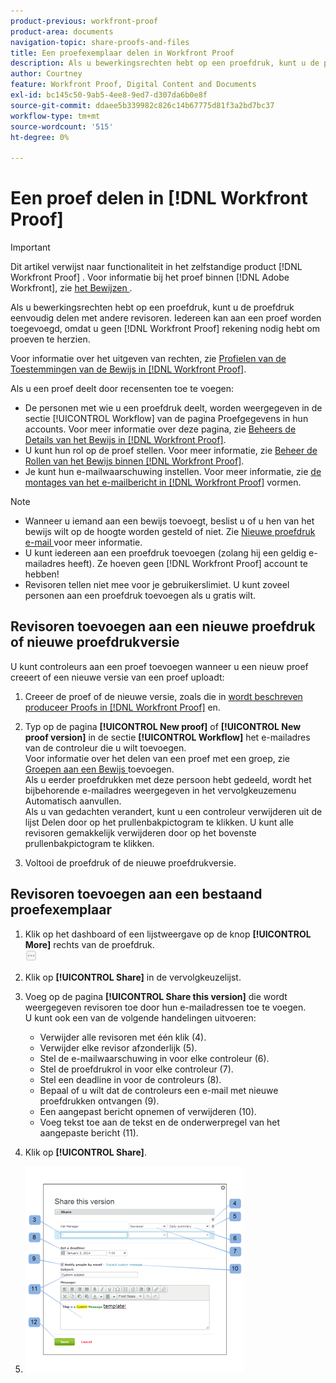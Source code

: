 ```yaml
---
product-previous: workfront-proof
product-area: documents
navigation-topic: share-proofs-and-files
title: Een proefexemplaar delen in Workfront Proof
description: Als u bewerkingsrechten hebt op een proefdruk, kunt u de proefdruk eenvoudig delen met andere revisoren. Iedereen kan aan een bewijs worden toegevoegd, omdat u niet a  [!DNL Workfront Proof]  rekening moet hebben om proeven te herzien.
author: Courtney
feature: Workfront Proof, Digital Content and Documents
exl-id: bc145c50-9ab5-4ee8-9ed7-d307da6b0e8f
source-git-commit: ddaee5b339982c826c14b67775d81f3a2bd7bc37
workflow-type: tm+mt
source-wordcount: '515'
ht-degree: 0%

---
```


# Een proef delen in [!DNL Workfront Proof]

>[!IMPORTANT]
>
>Dit artikel verwijst naar functionaliteit in het zelfstandige product [!DNL Workfront Proof] . Voor informatie bij het proef binnen [!DNL Adobe Workfront], zie [ het Bewijzen ](../../../review-and-approve-work/proofing/proofing.md).

Als u bewerkingsrechten hebt op een proefdruk, kunt u de proefdruk eenvoudig delen met andere revisoren. Iedereen kan aan een proef worden toegevoegd, omdat u geen [!DNL Workfront Proof] rekening nodig hebt om proeven te herzien.

Voor informatie over het uitgeven van rechten, zie [ Profielen van de Toestemmingen van de Bewijs in  [!DNL Workfront Proof]](../../../workfront-proof/wp-acct-admin/account-settings/proof-perm-profiles-in-wp.md).

Als u een proef deelt door recensenten toe te voegen:

* De personen met wie u een proefdruk deelt, worden weergegeven in de sectie [!UICONTROL Workflow] van de pagina Proefgegevens in hun accounts. Voor meer informatie over deze pagina, zie [ Beheers de Details van het Bewijs in  [!DNL Workfront Proof]](../../../workfront-proof/wp-work-proofsfiles/manage-your-work/manage-proof-details.md).
* U kunt hun rol op de proef stellen. Voor meer informatie, zie [ Beheer de Rollen van het Bewijs binnen  [!DNL Workfront Proof]](../../../workfront-proof/wp-work-proofsfiles/share-proofs-and-files/manage-proof-roles.md).
* Je kunt hun e-mailwaarschuwing instellen. Voor meer informatie, zie [ de montages van het e-mailbericht in  [!DNL Workfront Proof]](../../../workfront-proof/wp-emailsntfctns/email-alerts/config-email-notification-settings-wp.md) vormen.

>[!NOTE]
>
>* Wanneer u iemand aan een bewijs toevoegt, beslist u of u hen van het bewijs wilt op de hoogte worden gesteld of niet. Zie [ Nieuwe proefdruk e-mail ](../../../workfront-proof/wp-emailsntfctns/proof-notifications-and-reminders/new-proof-email.md) voor meer informatie.
>* U kunt iedereen aan een proefdruk toevoegen (zolang hij een geldig e-mailadres heeft). Ze hoeven geen [!DNL Workfront Proof] account te hebben!
>* Revisoren tellen niet mee voor je gebruikerslimiet. U kunt zoveel personen aan een proefdruk toevoegen als u gratis wilt.
>



## Revisoren toevoegen aan een nieuwe proefdruk of nieuwe proefdrukversie

U kunt controleurs aan een proef toevoegen wanneer u een nieuw proef creeert of een nieuwe versie van een proef uploadt:

1. Creeer de proef of de nieuwe versie, zoals die in [ wordt beschreven produceer Proofs in  [!DNL Workfront Proof]](../../../workfront-proof/wp-work-proofsfiles/create-proofs-and-files/generate-proofs.md) en.
1. Typ op de pagina **[!UICONTROL New proof]** of **[!UICONTROL New proof version]** in de sectie **[!UICONTROL Workflow]** het e-mailadres van de controleur die u wilt toevoegen.\
   Voor informatie over het delen van een proef met een groep, zie [ Groepen aan een Bewijs ](../../../workfront-proof/wp-mnguserscontacts/groups/add-groups.md) toevoegen.\
   Als u eerder proefdrukken met deze persoon hebt gedeeld, wordt het bijbehorende e-mailadres weergegeven in het vervolgkeuzemenu Automatisch aanvullen.\
   Als u van gedachten verandert, kunt u een controleur verwijderen uit de lijst Delen door op het prullenbakpictogram te klikken. U kunt alle revisoren gemakkelijk verwijderen door op het bovenste prullenbakpictogram te klikken.

1. Voltooi de proefdruk of de nieuwe proefdrukversie.

## Revisoren toevoegen aan een bestaand proefexemplaar

1. Klik op het dashboard of een lijstweergave op de knop **[!UICONTROL More]** rechts van de proefdruk.\
   ![ Meer menu ](assets/more-button-small.png)

1. Klik op **[!UICONTROL Share]** in de vervolgkeuzelijst.
1. Voeg op de pagina **[!UICONTROL Share this version]** die wordt weergegeven revisoren toe door hun e-mailadressen toe te voegen.\
   U kunt ook een van de volgende handelingen uitvoeren:

   * Verwijder alle revisoren met één klik (4).
   * Verwijder elke revisor afzonderlijk (5).
   * Stel de e-mailwaarschuwing in voor elke controleur (6).
   * Stel de proefdrukrol in voor elke controleur (7).
   * Stel een deadline in voor de controleurs (8).
   * Bepaal of u wilt dat de controleurs een e-mail met nieuwe proefdrukken ontvangen (9).
   * Een aangepast bericht opnemen of verwijderen (10).
   * Voeg tekst toe aan de tekst en de onderwerpregel van het aangepaste bericht (11).

1. Klik op **[!UICONTROL Share]**.
1. ![ Share_this_version_page.png ](assets/share-this-version-page-350x330.png)

